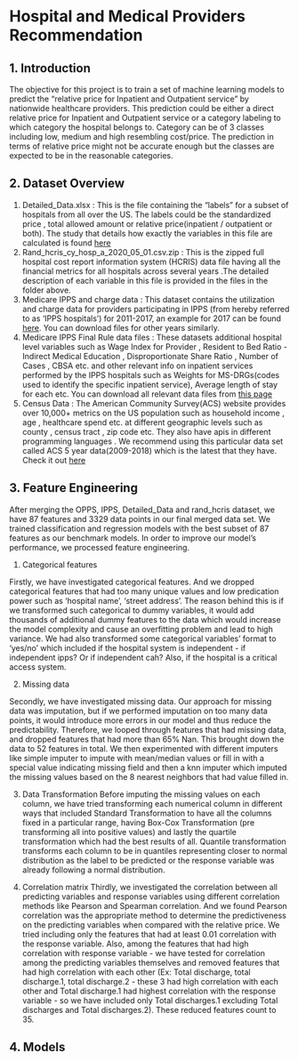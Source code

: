 # Hospital and Medical Providers Recommendation
## 1. Introduction
The objective for this project is to train a set of machine learning models to predict the “relative price for Inpatient and Outpatient service” by nationwide healthcare providers. This prediction could be either a direct relative price for Inpatient and Outpatient service or a category labeling to which category the hospital belongs to. Category can be of 3 classes including low, medium and high resembling cost/price. The prediction in terms of relative price might not be accurate enough but the classes are expected to be in the reasonable categories.
## 2. Dataset Overview
1)	Detailed_Data.xlsx : This is the file containing the “labels” for a subset of hospitals from all over the US. The labels could be the standardized price , total allowed amount or relative price(inpatient / outpatient or both). The study that details how exactly the variables in this file are calculated is found [here](https://www.rand.org/health-care/projects/price-transparency/hospital-pricing/round2.html)
2)	Rand_hcris_cy_hosp_a_2020_05_01.csv.zip : This is the zipped full hospital cost report information system (HCRIS) data file having all the financial metrics for all hospitals across several years .The detailed description of each variable in this file is provided in the files in the folder above.
3)	Medicare IPPS and charge data : This dataset contains the utilization and charge data for providers participating in IPPS (from hereby referred to as ‘IPPS hospitals’) for 2011-2017, an example for 2017 can be found [here](https://www.cms.gov/Research-Statistics-Data-and-Systems/Statistics-Trends-and-Reports/Medicare-Provider-Charge-Data/Inpatient2017). You can download files for other years similarly.
4)	Medicare IPPS Final Rule data files : These datasets additional hospital level variables such as Wage Index for Provider , Resident to Bed Ratio - Indirect Medical Education , Disproportionate Share Ratio , Number of Cases , CBSA etc. and other relevant info on inpatient services performed by the IPPS hospitals such as Weights for MS-DRGs(codes used to identify the specific inpatient service), Average length of stay for each etc. You can download all relevant data files from [this page](https://www.cms.gov/Medicare/Medicare-Fee-for-Service-Payment/AcuteInpatientPPS/FY2020-IPPS-Final-Rule-Home-Page-Items/FY2020-IPPS-Final-Rule-Data-Files)
5)	Census Data : The American Community Survey(ACS) website provides over 10,000+ metrics on the US  population such as household income , age , healthcare spend etc. at different geographic levels such as county , census tract , zip code etc. They also have apis in different programming languages . We recommend using this particular data set called ACS 5 year data(2009-2018) which is the latest that they have. Check it out [here](https://www.census.gov/data/developers/data-sets/acs-5year.html)

## 3. Feature Engineering
After merging the OPPS, IPPS, Detailed_Data and rand_hcris dataset, we have 87 features and 3329 data points in our final merged data set. We trained classification and regression models with the best subset of 87 features as our benchmark models. In order to improve our model’s performance, we processed feature engineering.

1) Categorical features

Firstly, we have investigated categorical features. And we dropped categorical features that had too many unique values and low predication power such as ‘hospital name’, ‘street address’. The reason behind this is if we transformed such categorical to dummy variables, it would add thousands of additional dummy features to the data which would increase the model complexity and cause an overfitting problem and lead to high variance. We had also transformed some categorical variables’ format to ‘yes/no’ which included if the hospital system is independent - if independent ipps? Or if independent cah? Also, if the hospital is a critical access system.

2) Missing data

Secondly, we have investigated missing data. Our approach for missing data was imputation, but if we performed imputation on too many data points, it would introduce more errors in our model and thus reduce the predictability. Therefore, we looped through features that had missing data, and dropped features that had more than 65% Nan. This brought down the data to 52 features in total. We then experimented with different imputers like simple imputer to impute with mean/median values or fill in with a special value indicating missing field and then a knn imputer which imputed the missing values based on the 8 nearest neighbors that had value filled in.

3) Data Transformation
Before imputing the missing values on each column, we have tried transforming each numerical column in different ways that included Standard Transformation to have all the columns fixed in a particular range, having Box-Cox Transformation (pre transforming all into positive values) and lastly the quartile transformation which had the best results of all. Quantile transformation transforms each column to be in quantiles representing closer to normal distribution as the label to be predicted or the response variable was already following a normal distribution.

4) Correlation matrix
Thirdly, we investigated the correlation between all predicting variables and response variables using different correlation methods like Pearson and Spearman correlation. And we found Pearson correlation was the appropriate method to determine the predictiveness on the predicting variables when compared with the relative price. We tried including only the features that had at least 0.01 correlation with the response variable. Also, among the features that had high correlation with response variable - we have tested for correlation among the predicting variables themselves and removed features that had high correlation with each other (Ex: Total discharge, total discharge.1, total discharge.2 - these 3 had high correlation with each other and Total discharge.1 had highest correlation with the response variable - so we have included only Total discharges.1 excluding Total discharges and Total discharges.2). These reduced features count to 35.

## 4. Models
